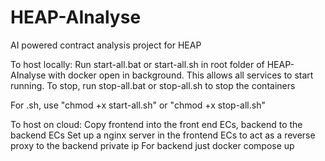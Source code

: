 # HEAP-AInalyse
AI powered contract analysis project for HEAP

To host locally:
Run start-all.bat or start-all.sh in root folder of HEAP-AInalyse with docker open in background. This allows all services to start running.
To stop, run stop-all.bat or stop-all.sh to stop the containers

For .sh, use "chmod +x start-all.sh" or "chmod +x stop-all.sh"

To host on cloud:
Copy frontend into the front end ECs, backend to the backend ECs
Set up a nginx server in the frontend ECs to act as a reverse proxy to the backend private ip
For backend just docker compose up 